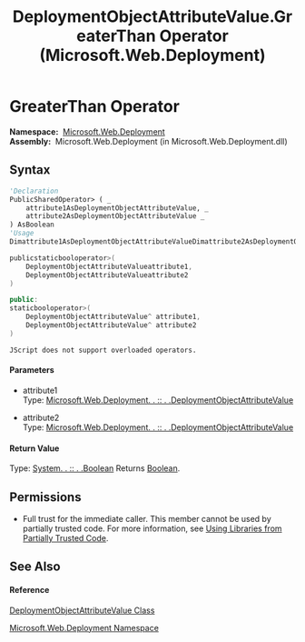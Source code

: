 ﻿---
title: DeploymentObjectAttributeValue.GreaterThan Operator  (Microsoft.Web.Deployment)
TOCTitle: GreaterThan Operator
ms:assetid: M:Microsoft.Web.Deployment.DeploymentObjectAttributeValue.op_GreaterThan(Microsoft.Web.Deployment.DeploymentObjectAttributeValue,Microsoft.Web.Deployment.DeploymentObjectAttributeValue)
ms:mtpsurl: https://msdn.microsoft.com/en-us/library/microsoft.web.deployment.deploymentobjectattributevalue.op_greaterthan(v=VS.90)
ms:contentKeyID: 22754028
ms.date: 05/02/2012
mtps_version: v=VS.90
f1_keywords:
- Microsoft.Web.Deployment.DeploymentObjectAttributeValue.GreaterThan
dev_langs:
- CSharp
- JScript
- VB
- c++
api_location:
- Microsoft.Web.Deployment.dll
api_name:
- Microsoft.Web.Deployment.DeploymentObjectAttributeValue.GreaterThan
- Microsoft.Web.Deployment.DeploymentObjectAttributeValue.op_GreaterThan
api_type:
- Managed
topic_type:
- apiref
- kbSyntax
product_family_name: VS
ROBOTS: INDEX,FOLLOW
---

# GreaterThan Operator

**Namespace:**  [Microsoft.Web.Deployment](microsoft-web-deployment-namespace.md)  
**Assembly:**  Microsoft.Web.Deployment (in Microsoft.Web.Deployment.dll)

## Syntax

``` vb
'Declaration
PublicSharedOperator> ( _
    attribute1AsDeploymentObjectAttributeValue, _
    attribute2AsDeploymentObjectAttributeValue _
) AsBoolean
'Usage
Dimattribute1AsDeploymentObjectAttributeValueDimattribute2AsDeploymentObjectAttributeValueDimreturnValueAsBooleanreturnValue = (attribute1>attribute2)
```

``` csharp
publicstaticbooloperator>(
    DeploymentObjectAttributeValueattribute1,
    DeploymentObjectAttributeValueattribute2
)
```

``` c++
public:
staticbooloperator>(
    DeploymentObjectAttributeValue^ attribute1, 
    DeploymentObjectAttributeValue^ attribute2
)
```

``` jscript
JScript does not support overloaded operators.
```

#### Parameters

  - attribute1  
    Type: [Microsoft.Web.Deployment. . :: . .DeploymentObjectAttributeValue](deploymentobjectattributevalue-class-microsoft-web-deployment.md)  

<!-- end list -->

  - attribute2  
    Type: [Microsoft.Web.Deployment. . :: . .DeploymentObjectAttributeValue](deploymentobjectattributevalue-class-microsoft-web-deployment.md)  

#### Return Value

Type: [System. . :: . .Boolean](https://msdn.microsoft.com/en-us/library/a28wyd50\(v=vs.90\))  
Returns [Boolean](https://msdn.microsoft.com/en-us/library/a28wyd50\(v=vs.90\)).  

## Permissions

  - Full trust for the immediate caller. This member cannot be used by partially trusted code. For more information, see [Using Libraries from Partially Trusted Code](https://msdn.microsoft.com/en-us/library/8skskf63\(v=vs.90\)).

## See Also

#### Reference

[DeploymentObjectAttributeValue Class](deploymentobjectattributevalue-class-microsoft-web-deployment.md)

[Microsoft.Web.Deployment Namespace](microsoft-web-deployment-namespace.md)

